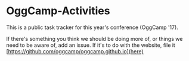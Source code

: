 # OggCamp-Activities
This is a public task tracker for this year's conference (OggCamp '17).

If there's something you think we should be doing more of, or things we need to be aware of, add an issue. If it's to do with the website, file it [https://github.com/oggcamp/oggcamp.github.io](here)
